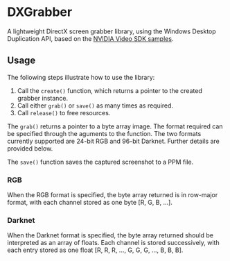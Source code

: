 # DXGrabber
A lightweight DirectX screen grabber library, using the Windows Desktop Duplication API, based on the [NVIDIA Video SDK samples](https://github.com/NVIDIA/video-sdk-samples).

## Usage

The following steps illustrate how to use the library:

1. Call the `create()` function, which returns a pointer to the created grabber instance.
2. Call either `grab()` or `save()` as many times as required.
3. Call `release()` to free resources.

The `grab()` returns a pointer to a byte array image. The format required can be specified through the aguments to the function. The two formats currently supported are 24-bit RGB and 96-bit Darknet. Further details are provided below.

The `save()` function saves the captured screenshot to a PPM file.

### RGB

When the RGB format is specified, the byte array returned is in row-major format, with each channel stored as one byte [R, G, B, ...].

### Darknet

When the Darknet format is specified, the byte array returned should be interpreted as an array of floats. Each channel is stored successively, with each entry stored as one float [R, R, R, ..., G, G, G, ..., B, B, B].